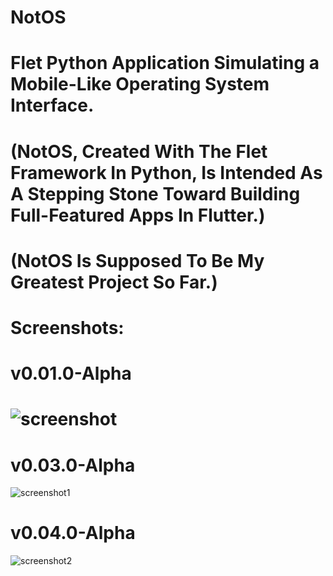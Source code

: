 # NotOS

# Flet Python Application Simulating a Mobile-Like Operating System Interface.

# (NotOS, Created With The Flet Framework In Python, Is Intended As A Stepping Stone Toward Building Full-Featured Apps In Flutter.)
# (NotOS Is Supposed To Be My Greatest Project So Far.)

# Screenshots:
# v0.01.0-Alpha
# ![screenshot](https://github.com/user-attachments/assets/859ca5a2-595b-4a5a-8513-1f1477e40512)
  
# v0.03.0-Alpha
![screenshot1](https://github.com/user-attachments/assets/bd4513c5-308f-4dc0-9cf0-684b8b4327b2)

# v0.04.0-Alpha
![screenshot2](https://github.com/user-attachments/assets/3d3126fb-843c-420e-8c6b-c3955cf28349)

